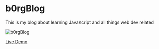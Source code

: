 # b0rgBlog
This is my blog about learning Javascript and all things web dev related

![b0rgBlog](srcreengrab.jpg)

<a href="https://b0rgbart3.github.io/b0rgBlog/">Live Demo</a>

